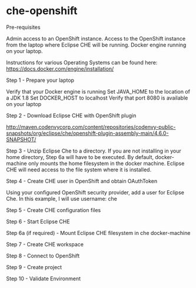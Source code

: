 # che-openshift


Pre-requisites

Admin access to an OpenShift instance.
Access to the OpenShift instance from the laptop where Eclipse CHE will be running.
Docker engine running on your laptop.

Instructions for various Operating Systems can be found here: https://docs.docker.com/engine/installation/

Step 1 - Prepare your laptop

Verify that your Docker engine is running
Set JAVA_HOME to the location of a JDK 1.8
Set DOCKER_HOST to localhost
Verify that port 8080 is available on your laptop

Step 2 - Download Eclipse CHE with OpenShift plugin

http://maven.codenvycorp.com/content/repositories/codenvy-public-snapshots/org/eclipse/che/openshift-plugin-assembly-main/4.6.0-SNAPSHOT/

Step 3 - Unzip Eclipse Che to a directory. If you are not installing in your home directory, Step 6a will have to be executed. By default, docker-machine only mounts the home filesystem in the docker machine. Eclipse CHE will need access to the file system where it is installed.

Step 4 - Create CHE user in OpenShift and obtain OAuthToken

Using your configured OpenShift security provider, add a user for Eclipse Che. In this example, I will use username: che


Step 5 - Create CHE configuration files

Step 6 - Start Eclipse CHE

Step 6a (if required) - Mount Eclipse CHE filesystem in che docker-machine

Step 7 - Create CHE workspace

Step 8 - Connect to OpenShift

Step 9 - Create project

Step 10 - Validate Environment
